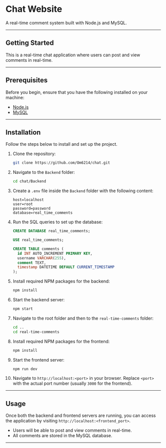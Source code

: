 # Chat Website

A real-time comment system built with Node.js and MySQL.

---

## Getting Started

This is a real-time chat application where users can post and view comments in real-time.

---

## Prerequisites

Before you begin, ensure that you have the following installed on your machine:

- [Node.js](https://nodejs.org/)
- [MySQL](https://www.mysql.com/)

---

## Installation

Follow the steps below to install and set up the project.

1. Clone the repository:

    ```bash
    git clone https://github.com/Om6214/chat.git
    ```

2. Navigate to the `Backend` folder:

    ```bash
    cd chat/Backend
    ```

3. Create a `.env` file inside the `Backend` folder with the following content:

    ```env
    host=localhost
    user=root
    password=password
    database=real_time_comments
    ```

4. Run the SQL queries to set up the database:

    ```sql
    CREATE DATABASE real_time_comments;

    USE real_time_comments;

    CREATE TABLE comments (
      id INT AUTO_INCREMENT PRIMARY KEY,
      username VARCHAR(255),
      comment TEXT,
      timestamp DATETIME DEFAULT CURRENT_TIMESTAMP
    );
    ```

5. Install required NPM packages for the backend:

    ```bash
    npm install
    ```

6. Start the backend server:

    ```bash
    npm start
    ```

7. Navigate to the root folder and then to the `real-time-comments` folder:

    ```bash
    cd ..
    cd real-time-comments
    ```

8. Install required NPM packages for the frontend:

    ```bash
    npm install
    ```

9. Start the frontend server:

    ```bash
    npm run dev
    ```

10. Navigate to `http://localhost:<port>` in your browser. Replace `<port>` with the actual port number (usually `3000` for the frontend).

---

## Usage

Once both the backend and frontend servers are running, you can access the application by visiting `http://localhost:<frontend_port>`.

- Users will be able to post and view comments in real-time.
- All comments are stored in the MySQL database.

---

